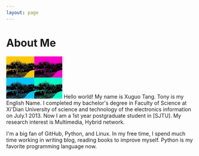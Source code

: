 ```yaml
---
layout: page
---
```


# About Me

<img src="/images/school_small.png"  class="floatpic">
Hello world! My name is Xuguo Tang. Tony is my English Name. I completed my bachelor's degree in Faculty of Science at Xi'Dian University of science and technology of the electronics information on July.1 2013. Now I am a 1st year postgraduate student in [SJTU]. My research interest is Multimedia, Hybrid network.  

I'm a big fan of GitHub, Python, and Linux. In my free time, I spend much time working in writing blog, reading books to improve myself. Python is my favorite programming language now.



[SJTU]:http://www.sjtu.edu.cn